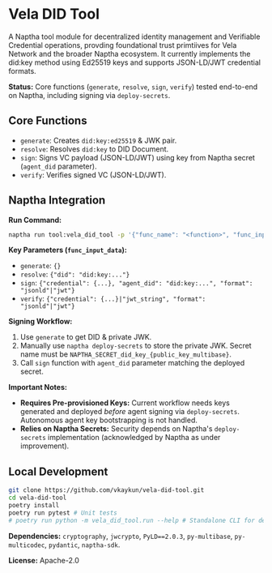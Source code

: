 # Vela DID Tool

A Naptha tool module for decentralized identity management and Verifiable Credential operations, provding foundational trust primtiives for Vela Network and the broader Naptha ecosystem. It currently implements the did:key method using Ed25519 keys and supports JSON-LD/JWT credential formats.

**Status:** Core functions (`generate`, `resolve`, `sign`, `verify`) tested end-to-end on Naptha, including signing via `deploy-secrets`.

## Core Functions

-   `generate`: Creates `did:key:ed25519` & JWK pair.
-   `resolve`: Resolves `did:key` to DID Document.
-   `sign`: Signs VC payload (JSON-LD/JWT) using key from Naptha secret (`agent_did` parameter).
-   `verify`: Verifies signed VC (JSON-LD/JWT).

## Naptha Integration

**Run Command:**
```bash
naptha run tool:vela_did_tool -p '{"func_name": "<function>", "func_input_data": {...params}}'
```

**Key Parameters (`func_input_data`):**
-   `generate`: `{}`
-   `resolve`: `{"did": "did:key:..."}`
-   `sign`: `{"credential": {...}, "agent_did": "did:key:...", "format": "jsonld"|"jwt"}`
-   `verify`: `{"credential": {...}|"jwt_string", "format": "jsonld"|"jwt"}`

**Signing Workflow:**
1.  Use `generate` to get DID & private JWK.
2.  Manually use `naptha deploy-secrets` to store the private JWK. Secret name must be `NAPTHA_SECRET_did_key_{public_key_multibase}`.
3.  Call `sign` function with `agent_did` parameter matching the deployed secret.

**Important Notes:**
*   **Requires Pre-provisioned Keys:** Current workflow needs keys generated and deployed *before* agent signing via `deploy-secrets`. Autonomous agent key bootstrapping is not handled.
*   **Relies on Naptha Secrets:** Security depends on Naptha's `deploy-secrets` implementation (acknowledged by Naptha as under improvement).

## Local Development

```bash
git clone https://github.com/vkaykun/vela-did-tool.git
cd vela-did-tool
poetry install
poetry run pytest # Unit tests
# poetry run python -m vela_did_tool.run --help # Standalone CLI for debug
```

**Dependencies:** `cryptography`, `jwcrypto`, `PyLD==2.0.3`, `py-multibase`, `py-multicodec`, `pydantic`, `naptha-sdk`.

**License:** Apache-2.0
